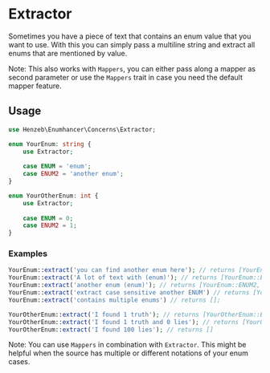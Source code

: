 # Extractor
Sometimes you have a piece of text that contains an enum value that you 
want to use. With this you can simply pass a multiline string and extract all 
enums that are mentioned by value. 

Note: This also works with `Mappers`, you can either pass along a mapper as second parameter or use the `Mappers`
trait in case you need the default mapper feature.

## Usage
```php
use Henzeb\Enumhancer\Concerns\Extractor;

enum YourEnum: string {
    use Extractor;
    
    case ENUM = 'enum';
    case ENUM2 = 'another enum';
}

enum YourOtherEnum: int {
    use Extractor;
    
    case ENUM = 0;
    case ENUM2 = 1;
}
```

### Examples
```php
YourEnum::extract('you can find another enum here'); // returns [YourEnum::ENUM2]
YourEnum::extract('A lot of text with (enum)'); // returns [YourEnum::ENUM]
YourEnum::extract('another enum (enum)'); // returns [YourEnum::ENUM2, YourEnum::ENUM]
YourEnum::extract('extract case sensitive another ENUM') // returns [YourEnum::ENUM2];
YourEnum::extract('contains multiple enums') // returns [];

YourOtherEnum::extract('I found 1 truth'); // returns [YourOtherEnum::ENUM2]
YourOtherEnum::extract('I found 1 truth and 0 lies'); // returns [YourOtherEnum::ENUM2, YourOtherEnum::ENUM]
YourOtherEnum::extract('I found 100 lies'); // returns []
```

Note: You can use `Mappers` in combination with `Extractor`. This might be helpful
when the source has multiple or different notations of your enum cases.
